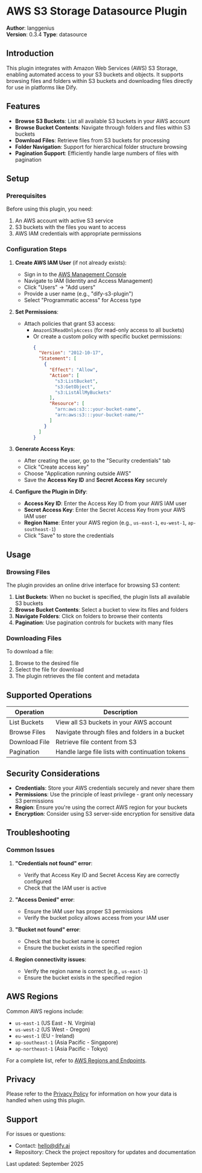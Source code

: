 # AWS S3 Storage Datasource Plugin

**Author**: langgenius  
**Version**: 0.3.4
**Type**: datasource

## Introduction

This plugin integrates with Amazon Web Services (AWS) S3 Storage, enabling automated access to your S3 buckets and objects. It supports browsing files and folders within S3 buckets and downloading files directly for use in platforms like Dify.

## Features

- **Browse S3 Buckets**: List all available S3 buckets in your AWS account
- **Browse Bucket Contents**: Navigate through folders and files within S3 buckets
- **Download Files**: Retrieve files from S3 buckets for processing
- **Folder Navigation**: Support for hierarchical folder structure browsing
- **Pagination Support**: Efficiently handle large numbers of files with pagination

## Setup

### Prerequisites

Before using this plugin, you need:
1. An AWS account with active S3 service
2. S3 buckets with the files you want to access
3. AWS IAM credentials with appropriate permissions

### Configuration Steps

1. **Create AWS IAM User** (if not already exists):
   - Sign in to the [AWS Management Console](https://console.aws.amazon.com/)
   - Navigate to IAM (Identity and Access Management)
   - Click "Users" → "Add users"
   - Provide a user name (e.g., "dify-s3-plugin")
   - Select "Programmatic access" for Access type

2. **Set Permissions**:
   - Attach policies that grant S3 access:
     - `AmazonS3ReadOnlyAccess` (for read-only access to all buckets)
     - Or create a custom policy with specific bucket permissions:
       ```json
       {
         "Version": "2012-10-17",
         "Statement": [
           {
             "Effect": "Allow",
             "Action": [
               "s3:ListBucket",
               "s3:GetObject",
               "s3:ListAllMyBuckets"
             ],
             "Resource": [
               "arn:aws:s3:::your-bucket-name",
               "arn:aws:s3:::your-bucket-name/*"
             ]
           }
         ]
       }
       ```

3. **Generate Access Keys**:
   - After creating the user, go to the "Security credentials" tab
   - Click "Create access key"
   - Choose "Application running outside AWS"
   - Save the **Access Key ID** and **Secret Access Key** securely

4. **Configure the Plugin in Dify**:
   - **Access Key ID**: Enter the Access Key ID from your AWS IAM user
   - **Secret Access Key**: Enter the Secret Access Key from your AWS IAM user
   - **Region Name**: Enter your AWS region (e.g., `us-east-1`, `eu-west-1`, `ap-southeast-1`)
   - Click "Save" to store the credentials

## Usage

### Browsing Files

The plugin provides an online drive interface for browsing S3 content:

1. **List Buckets**: When no bucket is specified, the plugin lists all available S3 buckets
2. **Browse Bucket Contents**: Select a bucket to view its files and folders
3. **Navigate Folders**: Click on folders to browse their contents
4. **Pagination**: Use pagination controls for buckets with many files

### Downloading Files

To download a file:
1. Browse to the desired file
2. Select the file for download
3. The plugin retrieves the file content and metadata

## Supported Operations

| Operation | Description |
|-----------|-------------|
| List Buckets | View all S3 buckets in your AWS account |
| Browse Files | Navigate through files and folders in a bucket |
| Download File | Retrieve file content from S3 |
| Pagination | Handle large file lists with continuation tokens |

## Security Considerations

- **Credentials**: Store your AWS credentials securely and never share them
- **Permissions**: Use the principle of least privilege - grant only necessary S3 permissions
- **Region**: Ensure you're using the correct AWS region for your buckets
- **Encryption**: Consider using S3 server-side encryption for sensitive data

## Troubleshooting

### Common Issues

1. **"Credentials not found" error**:
   - Verify that Access Key ID and Secret Access Key are correctly configured
   - Check that the IAM user is active

2. **"Access Denied" error**:
   - Ensure the IAM user has proper S3 permissions
   - Verify the bucket policy allows access from your IAM user

3. **"Bucket not found" error**:
   - Check that the bucket name is correct
   - Ensure the bucket exists in the specified region

4. **Region connectivity issues**:
   - Verify the region name is correct (e.g., `us-east-1`)
   - Ensure the bucket exists in the specified region

## AWS Regions

Common AWS regions include:
- `us-east-1` (US East - N. Virginia)
- `us-west-2` (US West - Oregon)
- `eu-west-1` (EU - Ireland)
- `ap-southeast-1` (Asia Pacific - Singapore)
- `ap-northeast-1` (Asia Pacific - Tokyo)

For a complete list, refer to [AWS Regions and Endpoints](https://docs.aws.amazon.com/general/latest/gr/rande.html).

## Privacy

Please refer to the [Privacy Policy](PRIVACY.md) for information on how your data is handled when using this plugin.

## Support

For issues or questions:
- Contact: [hello@dify.ai](mailto:hello@dify.ai)
- Repository: Check the project repository for updates and documentation

Last updated: September 2025
